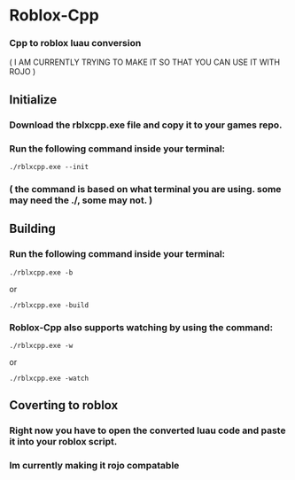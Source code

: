 # Roblox-Cpp

### Cpp to roblox luau conversion

( I AM CURRENTLY TRYING TO MAKE IT SO THAT YOU CAN USE IT WITH ROJO )

## Initialize

### Download the rblxcpp.exe file and copy it to your games repo.

### Run the following command inside your terminal:

```
./rblxcpp.exe --init
```

### ( the command is based on what terminal you are using. some may need the ./, some may not. )

## Building

### Run the following command inside your terminal:

```
./rblxcpp.exe -b
```

or

```
./rblxcpp.exe -build
```

### Roblox-Cpp also supports watching by using the command:

```
./rblxcpp.exe -w
```

or

```
./rblxcpp.exe -watch
```

## Coverting to roblox

### Right now you have to open the converted luau code and paste it into your roblox script.

### Im currently making it rojo compatable
